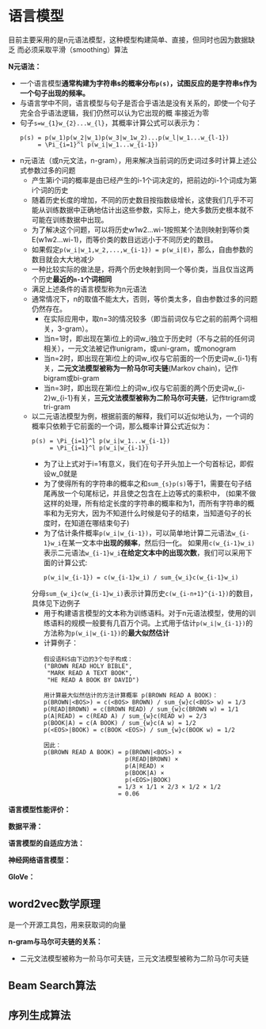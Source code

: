 # 语言模型
目前主要采用的是n元语法模型，这种模型构建简单、直接，但同时也因为数据缺乏 而必须采取平滑（smoothing）算法

**N元语法：**
 - 一个语言模型**通常构建为字符串s的概率分布`p(s)`，试图反应的是字符串s作为一个句子出现的频率。**
 - 与语言学中不同，语言模型与句子是否合乎语法是没有关系的，即使一个句子完全合乎语法逻辑，我们仍然可以认为它出现的概 率接近为零
 - 句子`s=w_{1}w_{2}...w_{l}`，其概率计算公式可以表示为：
     ```
     p(s) = p(w_1)p(w_2|w_1)p(w_3|w_1w_2)...p(w_l|w_1...w_{l-1})
          = \Pi_{i=1}^l p(w_i|w_1...w_{i-1})
     ```
 - n元语法（或n元文法，n-gram），用来解决当前词的历史词过多时计算上述公式参数过多的问题
    - 产生第i个词的概率是由已经产生的i-1个词决定的，把前边的i-1个词成为第i个词的历史
    - 随着历史长度的增加，不同的历史数目按指数级增长，这使我们几乎不可能从训练数据中正确地估计出这些参数，实际上，绝大多数历史根本就不可能在训练数据中出现。
    - 为了解决这个问题，可以将历史w1w2…wi-1按照某个法则映射到等价类E(w1w2…wi-1)，而等价类的数目远远小于不同历史的数目。
    - 如果假定`p(w_i|w_1,w_2,...,w_{i-1}) = p(w_i|E)`，那么，自由参数的数目就会大大地减少
    - 一种比较实际的做法是，将两个历史映射到同一个等价类，当且仅当这两个历史**最近的`n-1`个词相同**
    - 满足上述条件的语言模型称为n元语法
    - 通常情况下，n的取值不能太大，否则，等价类太多，自由参数过多的问题仍然存在。
        - 在实际应用中，取n=3的情况较多（即当前词仅与它之前的前两个词相关，3-gram）。
        - 当n=1时，即出现在第i位上的词w_i独立于历史时（不与之前的任何词相关），一元文法被记作unigram，或uni-gram，或monogram
        - 当n=2时，即出现在第i位上的词w_i仅与它前面的一个历史词w_{i-1}有关，**二元文法模型被称为一阶马尔可夫链**(Markov chain)，记作bigram或bi-gram
        - 当n=3时，即出现在第i位上的词w_i仅与它前面的两个历史词w_{i-2}w_{i-1}有关，**三元文法模型被称为二阶马尔可夫链**，记作trigram或tri-gram
    - 以二元语法模型为例，根据前面的解释，我们可以近似地认为，一个词的概率只依赖于它前面的一个词，那么概率计算公式近似为：
        ```
        p(s) = \Pi_{i=1}^l p(w_i|w_1...w_{i-1})
             = \Pi_{i=1}^l p(w_i|w_{i-1})
        ```
        - 为了让上式对于i=1有意义，我们在句子开头加上一个句首标记<BOS>，即假设w_0就是<BOS>
        - 为了使得所有的字符串的概率之和`sum_{s}p(s)`等于1，需要在句子结尾再放一个句尾标记<EOS>，并且使之包含在上边等式的乘积中，
        (如果不做这样的处理，所有给定长度的字符串的概率和为1，而所有字符串的概率和为无穷大，因为不知道什么时候是句子的结束，当知道句子的长度时，在知道在哪结束句子)
        - 为了估计条件概率`p(w_i|w_{i-1})`，可以简单地计算二元语法`w_{i-1}w_i`在某一文本中**出现的频率**，然后归一化。
        如果用`c(w_{i-1}w_i)`表示二元语法`w_{i-1}w_i`**在给定文本中的出现次数**，我们可以采用下面的计算公式:
            ```
            p(w_i|w_{i-1}) = c(w_{i-1}w_i) / sum_{w_i}c(w_{i-1}w_i)
            ```
        分母`sum_{w_i}c(w_{i-1}w_i)`表示计算历史`c(w_{i-n+1}^{i-1})`的数目，具体见下边例子
        - 用于构建语言模型的文本称为训练语料。对于n元语法模型，使用的训练语料的规模一般要有几百万个词。上式用于估计`p(w_i|w_{i-1})`的方法称为`p(w_i|w_{i-1})`的**最大似然估计**
        - 计算例子：
            ```
            假设语料S由下边的3个句子构成：
            ("BROWN READ HOLY BIBLE", 
             "MARK READ A TEXT BOOK", 
             "HE READ A BOOK BY DAVID")
             
            用计算最大似然估计的方法计算概率 p(BROWN READ A BOOK)：
            p(BROWN|<BOS>) = c(<BOS> BROWN) / sum_{w}c(<BOS> w) = 1/3
            p(READ|BROWN) = c(BROWN READ) / sum_{w}c(BROWN w) = 1/1
            p(A|READ) = c(READ A) / sum_{w}c(READ w) = 2/3
            p(BOOK|A) = c(A BOOK) / sum_{w}c(A w) = 1/2
            p(<EOS>|BOOK) = c(BOOK <EOS>) / sum_{w}c(BOOK w) = 1/2
            
            因此：
            p(BROWN READ A BOOK) = p(BROWN|<BOS>) ×
                                   p(READ|BROWN) ×
                                   p(A|READ) ×
                                   p(BOOK|A) ×
                                   p(<EOS>|BOOK)
                                 = 1/3 × 1/1 × 2/3 × 1/2 × 1/2
                                 = 0.06
            ```

**语言模型性能评价：**


**数据平滑：**


**语言模型的自适应方法：**






**神经网络语言模型：**





**GloVe：**



## word2vec数学原理
是一个开源工具包，用来获取词的向量











**n-gram与马尔可夫链的关系：**
 - 二元文法模型被称为一阶马尔可夫链，三元文法模型被称为二阶马尔可夫链

























## Beam Search算法


## 序列生成算法






